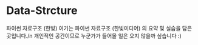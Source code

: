 # Data-Strcture
파이썬 자료구조 (한빛)
여기는 파이썬 자료구조 (한빛미디어) 의 요약 및 실습을 담은 곳입니다./n
개인적인 공간이므로 누군가가 들어올 일은 오지 않을까 싶습니다 :)
